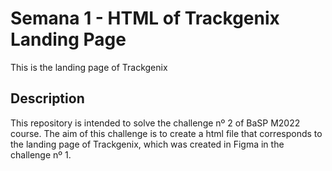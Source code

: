 # Semana 1 - HTML of Trackgenix Landing Page

This is the landing page of Trackgenix

## Description

This repository is intended to solve the challenge nº 2 of BaSP M2022 course. The aim of this challenge is to create a html file that corresponds to the landing page of Trackgenix, which was created in Figma in the challenge nº 1.

